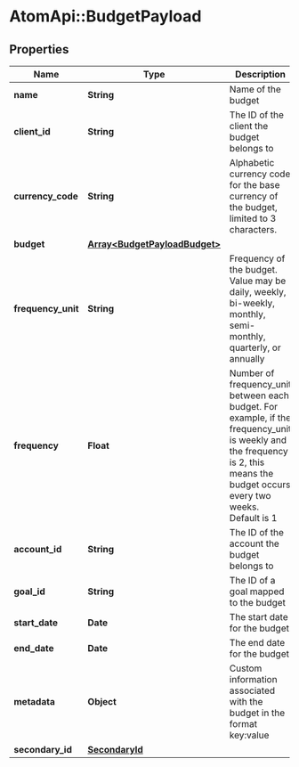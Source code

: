 # AtomApi::BudgetPayload

## Properties
Name | Type | Description | Notes
------------ | ------------- | ------------- | -------------
**name** | **String** | Name of the budget | 
**client_id** | **String** | The ID of the client the budget belongs to | 
**currency_code** | **String** | Alphabetic currency code for the base currency of the budget, limited to 3 characters. | 
**budget** | [**Array&lt;BudgetPayloadBudget&gt;**](BudgetPayloadBudget.md) |  | 
**frequency_unit** | **String** | Frequency of the budget. Value may be daily, weekly, bi-weekly, monthly, semi-monthly, quarterly, or annually | 
**frequency** | **Float** | Number of frequency_unit between each budget. For example, if the frequency_unit is weekly and the frequency is 2, this means the budget occurs every two weeks. Default is 1 | [optional] 
**account_id** | **String** | The ID of the account the budget belongs to | [optional] 
**goal_id** | **String** | The ID of a goal mapped to the budget | [optional] 
**start_date** | **Date** | The start date for the budget | [optional] 
**end_date** | **Date** | The end date for the budget | [optional] 
**metadata** | **Object** | Custom information associated with the budget in the format key:value | [optional] 
**secondary_id** | [**SecondaryId**](SecondaryId.md) |  | [optional] 


